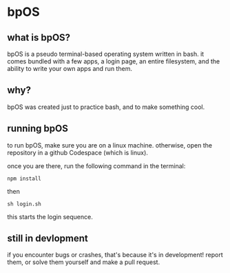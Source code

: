 # bpOS
## what is bpOS?
bpOS is a pseudo terminal-based operating system written in bash.
it comes bundled with a few apps, a login page, an entire filesystem, and the ability to write your own apps and run them.
## why?
bpOS was created just to practice bash, and to make something cool.
## running bpOS
to run bpOS, make sure you are on a linux machine. otherwise, open the repository in a github Codespace (which is linux).

once you are there, run the following command in the terminal:
```
npm install
```
then
```
sh login.sh
``` 
this starts the login sequence.
## still in devlopment
if you encounter bugs or crashes, that's because it's in development! report them, or solve them yourself and make a pull request.
